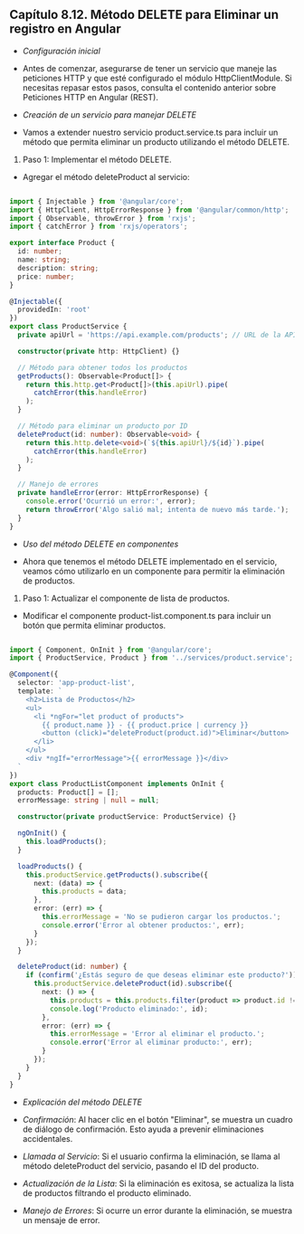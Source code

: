 ## Capítulo 8.12. Método DELETE para Eliminar un registro en Angular

- *Configuración inicial*

- Antes de comenzar, asegurarse de tener un servicio que maneje las peticiones HTTP y que esté configurado el módulo HttpClientModule. Si necesitas repasar estos pasos, consulta el contenido anterior sobre Peticiones HTTP en Angular (REST).

- *Creación de un servicio para manejar DELETE*

- Vamos a extender nuestro servicio product.service.ts para incluir un método que permita eliminar un producto utilizando el método DELETE.

1. Paso 1: Implementar el método DELETE.

- Agregar el método deleteProduct al servicio:

```typescript

import { Injectable } from '@angular/core';
import { HttpClient, HttpErrorResponse } from '@angular/common/http';
import { Observable, throwError } from 'rxjs';
import { catchError } from 'rxjs/operators';

export interface Product {
  id: number;
  name: string;
  description: string;
  price: number;
}

@Injectable({
  providedIn: 'root'
})
export class ProductService {
  private apiUrl = 'https://api.example.com/products'; // URL de la API

  constructor(private http: HttpClient) {}

  // Método para obtener todos los productos
  getProducts(): Observable<Product[]> {
    return this.http.get<Product[]>(this.apiUrl).pipe(
      catchError(this.handleError)
    );
  }

  // Método para eliminar un producto por ID
  deleteProduct(id: number): Observable<void> {
    return this.http.delete<void>(`${this.apiUrl}/${id}`).pipe(
      catchError(this.handleError)
    );
  }

  // Manejo de errores
  private handleError(error: HttpErrorResponse) {
    console.error('Ocurrió un error:', error);
    return throwError('Algo salió mal; intenta de nuevo más tarde.');
  }
}
```

- *Uso del método DELETE en componentes*

- Ahora que tenemos el método DELETE implementado en el servicio, veamos cómo utilizarlo en un componente para permitir la eliminación de productos.

1. Paso 1: Actualizar el componente de lista de productos.

- Modificar el componente product-list.component.ts para incluir un botón que permita eliminar productos.

```typescript

import { Component, OnInit } from '@angular/core';
import { ProductService, Product } from '../services/product.service';

@Component({
  selector: 'app-product-list',
  template: `
    <h2>Lista de Productos</h2>
    <ul>
      <li *ngFor="let product of products">
        {{ product.name }} - {{ product.price | currency }}
        <button (click)="deleteProduct(product.id)">Eliminar</button>
      </li>
    </ul>
    <div *ngIf="errorMessage">{{ errorMessage }}</div>
  `
})
export class ProductListComponent implements OnInit {
  products: Product[] = [];
  errorMessage: string | null = null;

  constructor(private productService: ProductService) {}

  ngOnInit() {
    this.loadProducts();
  }

  loadProducts() {
    this.productService.getProducts().subscribe({
      next: (data) => {
        this.products = data;
      },
      error: (err) => {
        this.errorMessage = 'No se pudieron cargar los productos.';
        console.error('Error al obtener productos:', err);
      }
    });
  }

  deleteProduct(id: number) {
    if (confirm('¿Estás seguro de que deseas eliminar este producto?')) {
      this.productService.deleteProduct(id).subscribe({
        next: () => {
          this.products = this.products.filter(product => product.id !== id);
          console.log('Producto eliminado:', id);
        },
        error: (err) => {
          this.errorMessage = 'Error al eliminar el producto.';
          console.error('Error al eliminar producto:', err);
        }
      });
    }
  }
}
```

- *Explicación del método DELETE*

- *Confirmación*: Al hacer clic en el botón "Eliminar", se muestra un cuadro de diálogo de confirmación. Esto ayuda a prevenir eliminaciones accidentales.

- *Llamada al Servicio*: Si el usuario confirma la eliminación, se llama al método deleteProduct del servicio, pasando el ID del producto.

- *Actualización de la Lista*: Si la eliminación es exitosa, se actualiza la lista de productos filtrando el producto eliminado.

- *Manejo de Errores*: Si ocurre un error durante la eliminación, se muestra un mensaje de error.

